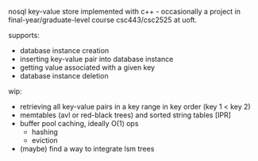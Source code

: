 nosql key-value store implemented with c++ - occasionally a project in final-year/graduate-level course csc443/csc2525 at uoft.

supports:
 - database instance creation
 - inserting key-value pair into database instance
 - getting value associated with a given key
 - database instance deletion

wip:
 - retrieving all key-value pairs in a key range in key order (key 1 < key 2)
 - memtables (avl or red-black trees) and sorted string tables [IPR]
 - buffer pool caching, ideally O(1) ops
   - hashing
   - eviction
 - (maybe) find a way to integrate lsm trees
